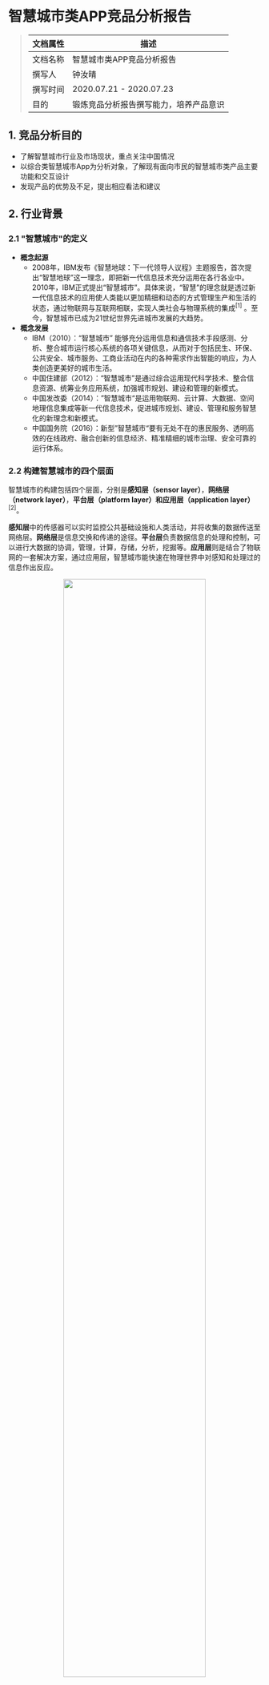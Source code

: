 # 智慧城市类APP竞品分析报告

> | 文档属性 | 描述                                   |
> | -------- | -------------------------------------- |
> | 文档名称 | 智慧城市类APP竞品分析报告              |
> | 撰写人   | 钟汝晴                                 |
> | 撰写时间 | 2020.07.21 - 2020.07.23                |
> | 目的     | 锻炼竞品分析报告撰写能力，培养产品意识 |



## 1. 竞品分析目的

- 了解智慧城市行业及市场现状，重点关注中国情况
- 以综合类智慧城市App为分析对象，了解现有面向市民的智慧城市类产品主要功能和交互设计
- 发现产品的优势及不足，提出相应看法和建议



## 2. 行业背景

### 2.1 "智慧城市"的定义

- **概念起源** 
  - 2008年，IBM发布《智慧地球：下一代领导人议程》主题报告，首次提出“智慧地球”这一理念，即把新一代信息技术充分运用在各行各业中。2010年，IBM正式提出“智慧城市”。具体来说，“智慧”的理念就是透过新一代信息技术的应用使人类能以更加精细和动态的方式管理生产和生活的状态，通过物联网与互联网相联，实现人类社会与物理系统的集成<sup>[1]</sup> 。至今，智慧城市已成为21世纪世界先进城市发展的大趋势。
- **概念发展**
  - IBM（2010）：“智慧城市” 能够充分运用信息和通信技术手段感测、分析、整合城市运行核心系统的各项关键信息，从而对于包括民生、环保、公共安全、城市服务、工商业活动在内的各种需求作出智能的响应，为人类创造更美好的城市生活。
  - 中国住建部（2012）：“智慧城市”是通过综合运用现代科学技术、整合信息资源、统筹业务应用系统，加强城市规划、建设和管理的新模式。
  - 中国发改委（2014）：”智慧城市“是运用物联网、云计算、大数据、空间地理信息集成等新一代信息技术，促进城市规划、建设、管理和服务智慧化的新理念和新模式。
  - 中国国务院（2016）：新型”智慧城市“要有无处不在的惠民服务、透明高效的在线政府、融合创新的信息经济、精准精细的城市治理、安全可靠的运行体系。



### 2.2 构建智慧城市的四个层面

智慧城市的构建包括四个层面，分别是**感知层（sensor layer）**，**网络层（network layer）**，**平台层（platform layer）**和**应用层（application layer）**<sup>[2]</sup>。

**感知层**中的传感器可以实时监控公共基础设施和人类活动，并将收集的数据传送至网络层。**网络层**是信息交换和传递的途径。**平台层**负责数据信息的处理和控制，可以进行大数据的协调，管理，计算，存储，分析，挖掘等。**应用层**则是结合了物联网的一套解决方案，通过应用层，智慧城市能快速在物理世界中对感知和处理过的信息作出反应。

<div align="center"><img src=./中国智慧城市类产品竞品分析报告.assets/image-20200721153017632.png width="75%" /></div>
<div align="center">智慧城市的四个层面。数据来源：CUPUM2015<sup>[2]</sup></div>



### 2.3 推动我国智慧城市建设的因素 （PEST分析法）

#### 2.3.1 政治因素（Political）

我国政府于 2012 年启动智慧城市较大规模的试点，并于 2014 年将智慧城市上升为国家战略，此后，相关部委开始相应出台具体领域的细化政策。国家的政策支持推动了一大批智慧城市产业发展。

<br />



<div align="center"><img src=https://static.leiphone.com/uploads/new/images/20200720/5f154d89adf6f.png?imageView2/2/w/740 width="100%" /></div>
<div align="center">图片来源：德勤咨询<sup>[6]</sup></div>

| 时间    | 发布单位                                                     | 文件名称                                                     | 主要内容                                                     |
| ------- | :----------------------------------------------------------- | ------------------------------------------------------------ | ------------------------------------------------------------ |
| 2012/11 | 住建部                                                       | 《国家智慧城市试点暂行管理办法》                             | 提出国家智慧城市试点申报和实施管理内容。                     |
| 2013/08 | 国务院                                                       | 《关于促进信息消费扩大内需的若干意见》                       | 提出加快智慧城市建设，并在有条件的城市开展试点示范建设；鼓励各类市场主体共同参与。 |
| 2014/03 | 国务院                                                       | 《国家新型城镇化规划（2014-2020年）》                        | 明确提出要推进智慧城市建设，指明了智慧城市建设方向。         |
| 2014/08 | 国家发改委、工信部、科技部、公安部、财政部、国土部、住建部、交通部 | 《关于促进智慧城市健康发展的指导意见》                       | 明确智慧城市建设目标，确立智慧城市建设基本原则，包括以人为本，务实推进；因地制宜，城市发展需求为导向；市场为主，杜绝不必要的行政干涉。 |
| 2015/10 | 国家标准委、中央网信办、国家发改委                           | 《关于开展智慧城市标准体系和评价体系建设及应用实施的指导意见》 | 明确智慧城市标准建设体系，到2020年累计完成50项左右智慧城市领域标准指定，实现评价指标体系全面实施应用。 |
| 2016/02 | 国务院                                                       | 《关于进一步加强城市规划建设管理工作的若干意见》             | 提出到2020年，建成一批特色鲜明的智慧城市，通过智慧城市建设和一系列城市规划建设管理措施，不断提高城市运行效率。 |
| 2016/12 | 国家标准委、中央网信办、国家发改委                           | 《新型智慧城市评价指标（2016年）》                           | 按照“以人为本、惠民便民、绩效导问、客观量化”的原则制定，包括客观指标、主观指标和自选指标三部分。 |
| 2017/09 | 自然资源部                                                   | 《智慧城市时空大数据平台建设技术大纲（2017版）》             | 凝练智慧城市时空大数据平台建设管理模式、技术体系、运行机制、应用服务模式和标准规范及政策法规。 |
| 2018/07 | 国家市场监督管理总局、国家标准化管理委员会                   | 《智慧城市顶层设计指南》等6项标准                            | 为智慧城市信息化建设提供理论基础和技术支持。                 |
| 2019/01 | 自然资源部                                                   | 《智慧城市时空大数据平台建设技术大纲（2019版）》             | 智慧城市建设是建设智慧社会的重要组成部分，而时空大数据平台是智慧城市建设与运行的基础支撑。为进一步做好智慧城市时空大数据平台建设制定大纲。 |
| 2019/04 | 国家发改委                                                   | 《2019年新型城镇化建设重点任务》                             | 培育发展现代化都市圈，推进大城市精细化管理。                 |

<div align="center">中央政府出台的智慧城市政策。数据来源：普华永道整理<sup>[3]</sup> + 前瞻产业研究院整理<sup>[4]</sup></div>



#### 2.3.2 经济因素（Economic）

随着互联网的发展，**数字经济**已经与人们的生活越来越密不可分，也为智慧城市的发展提供着动力。

<div align="center"><img src=./中国智慧城市类产品竞品分析报告.assets/image-20200721171816921.png width="75%" /></div>
<div align="center">数字经济的发展推动智慧城市建设。数据来源：中国信通院，中商产业研究院整理<sup>[5]</sup></div>

#### 2.3.3 社会因素（Social）

我国总**人口数持续增加**，截至2020年1月已突破14亿人，居世界首位。根据联合国定义，超级城市 （megacity）是指人口超过 1,000 万的城市。2019 年，全球共有超级城市至少有 40 座，中国拥有北京、天津、上海、重庆、广州和深圳等 13 座超级城市。

我国**城镇化进程**迈上新台阶，2010年，城镇化率约50%，至2020年，已逾60%，但基础设施和其他公共服务设施还有待提升，随之而来的还有环境污染及资源有效配置的问题。

#### 2.3.4 技术因素（Technological）

云计算、人工智能、大数据、传感控制技术和地理信息技术等技术发展，给智慧城市的发展打下了深厚的技术基础。

- **云计算**
  - 云计算的各类服务为大规模数据的操作、管理和调度提供支撑，满足各系统间共享和交互需求。
- **人工智能**
  - 以计算机视觉和深度学习为代表的人工智能技术发展迅速，已经在如医疗、安防、电商零售等多个领域中实现商用落地，未来的应用面会越来越广。
- **大数据**
  - 以数据处理、数据挖掘、数据建模为主的大数据技术可以使互联网信息化和数字化建设中获得的数据发挥更大的价值。
- **传感控制技术**
  - 传感控制技术的发展，能支持传递环境和行为活动等信息，让城市具有感知的能力，也为物联网的发展提供强有力的支持。
- **地理信息技术**
  - GIS等地理信息技术的发展，为智慧城市空间维度的治理提供支持。





### 2.4 智慧城市发展目前面临的挑战

智慧城市目前发展也面临着一些挑战<sup>[5]</sup>：

- 数据孤岛现象：数据量大且杂，跨领域和跨平台的数据不易清理和融合。
- 运营模式不佳：建设以政府独资为主。
- 资金缺口大：政府承担建设费用，资金压力大，后期运营和维护成本高。

- 安全隐患大：对信息安全和网络安全的配套管理法规不完善，城市管理的风险相对提高。

<div align="center"><img src=https://static.leiphone.com/uploads/new/images/20200720/5f154ea5caec7.png?imageView2/2/w/740 width="75%" /></div>
<div align="center">当前智慧城市数据孤岛现象。图片来源：德勤研究<sup>[6]</sup></div>



## 3. 市场分析

### 3.1 全球智慧城市产业市场规模

智慧城市是全球城市发展所关注的热点，欧洲、美国、中国、日本、韩国、新加坡等都在部署智慧城市的发展战略布局。预计2023年全球智慧城市市场规模将增长至7172.2亿美元<sup>[7]</sup>。当前北美地区占据全球智慧城市市场最大的份额，预计亚太地区有望在2023年超越北美地区。

<div align="center"><img src="https://www.gii.co.jp/sample/img/MAMA239914-22.png"  width="75%"/></div>
<div align="center">全球智慧城市产业市场整体规模及预测，2016-2023。数据来源：Markets&Markets Analysis<sup>[7]</sup></div>



<div align="center"><img src=./中国智慧城市类产品竞品分析报告.assets/image-20200721181611202.png width="75%" /></div>
<div align="center">全球智慧城市产业市场份额规模及预测，2016-2023。数据来源：Markets&Markets Analysis 中商产业研究院整理<sup>[5]</sup></div>



### 3.2 中国智慧城市产业市场规模及预测

研究显示，中国智慧城市市场规模在最近几年均保持了30%以上的增长，预测到2021年，中国智慧城市市场规模将达到18.7万亿元<sup>[6]</sup>。

目前我国智慧城市的试点数量占到全球一半<sup>[6]</sup>。截至2020年4月，住建部公布的智慧城市试点数量已达到290个。如果加上计算科技部、工信部、国家测绘地理信息局和发改委所确定的智慧城市相关试点数量，目前智慧城市试点数量已经达到749个<sup>[8]</sup>。

<div align="center"><img src=https://static.leiphone.com/uploads/new/images/20200720/5f154d88d3f37.png?imageView2/2/w/740 width="75%" /></div>
<div align="center">中国智慧城市产业市场规模及预测，2015-2021。数据来源：中国政府公开资料；前瞻产业研究院；德勤研究<sup>[6]</sup></div>

<div align="center"><img src="https://static.leiphone.com/uploads/new/images/20200720/5f154d81b3c51.png?imageView2/2/w/740"  Width="75%"/></div>
<div align="center">中国智慧城市试点占全球一半。数据来源：德勤研究<sup>[6]</sup></div>

<div align="center"><img src="https://img3.qianzhan.com/news/202006/17/20200617-60913e1595b47855.png"  width="75%"/></div>
<div align="center">中国智慧城市试点分布情况。数据来源：前瞻产业研究院<sup>[9]</sup></div>





### 3.3 智慧城市产业分布

智慧城市产业主要集中在六大领域：经济、安防、生活、交通、教育、环境。不同试点城市在不同领域的发展情况也不一样<sup>[6]</sup>。

目前主要的应用场景有智慧金融、智慧零售、智慧安防、智慧政务、智慧医疗、智慧家居、智慧交通，智慧教育、智慧能源、智慧建筑、智慧物流等。其中，智慧物流、智慧建筑、智慧政务领域目前占据了较大的市场份额，智慧医疗等其他领域也有较强发展潜力<sup>[6]</sup>。

<div align="center"><img src=https://static.leiphone.com/uploads/new/images/20200720/5f154d9d756e1.png?imageView2/2/w/740 width="75%" /></div>
<div align="center">中国智慧城市排行榜，2018。数据来源：德勤研究<sup>[6]</sup></div>

<div align="center"><img src=https://static.leiphone.com/uploads/new/images/20200720/5f154d88c9b07.png?imageView2/2/w/740 width="75%" /></div>
<div align="center">中国智慧城市市场份额比例，2018。数据来源：德勤研究<sup>[6]</sup></div>



## 4. 竞品选取

### 4.1 产品市场概况

智慧城市类产品广泛，各省市各部门推出的产品也不尽相同。从单一功能产品（如交通、医疗）等到综合类产品，对应的用户需求也各不相同。由于智慧城市建设需要政府与市民的共同参与，多地推出的产品主要是涉及多项公共服务的综合类App，与市民日常生活关系密切，因此决定针对综合类智慧城市App展开分析。

各地综合类智慧城市App名称不同，覆盖范围也不同，部分覆盖市级范围，部分覆盖省级范围，如北京通（北京市）、随申办市民云（上海市）、i深圳（深圳市）、浙里办（浙江省）、我的南京（南京市）、智慧青岛（青岛市）、智慧无锡（无锡市）、甘肃爱城市（甘肃省）。



### 4.2 竞品选择

本次竞品分析选择我的南京、浙里办、随申办市民云三款综合类智慧城市App作为分析对象。

选取原因：智慧城市建设排名属于第一梯队的多个城市均有推出自己的智慧城市类App（杭州市使用的是覆盖省级范围的浙里办），挑选其中属于综合类的智慧城市App，进行数据收集与分析，以近30日日均下载量占人口总数的比值作为评判依据，经比较，选取了比值较高的前三位作为本次分析对象，这三款App的核心服务内容有相似之处，服务内容覆盖面较为全面，且用户群体基数高。

|                                     | <span style="display:inline-block;width:65px">我的南京</span> | <span style="display:inline-block;width:50px">浙里办</span> | <span style="display:inline-block;width:50px">随申办市民云</span> | <span style="display:inline-block;width:50px">天府市民云</span> | <span style="display:inline-block;width:50px">北京通</span> | <span style="display:inline-block;width:50px">i深圳</span> | <span style="display:inline-block;width:65px">智慧青岛</span> |
| ----------------------------------- | ------------------------------------------------------------ | ----------------------------------------------------------- | ------------------------------------------------------------ | ------------------------------------------------------------ | ----------------------------------------------------------- | ---------------------------------------------------------- | ------------------------------------------------------------ |
| iOS<br />近30日日均下载量（次）     | 1406                                                         | 13908                                                       | 4373                                                         | 2983                                                         | 4956                                                        | 4246                                                       | 0                                                            |
| Android<br />近30日日均下载量（次） | 170034                                                       | 437455                                                      | 95043                                                        | 32021                                                        | 34666                                                       | 9987                                                       | 620                                                          |
| 合计<br />近30日日均下载量（次）    | 171440                                                       | 451363                                                      | 99416                                                        | 35004                                                        | 39622                                                       | 14233                                                      | 620                                                          |
| 覆盖区域                            | 南京市                                                       | 浙江省                                                      | 上海市                                                       | 成都市                                                       | 北京市                                                      | 深圳市                                                     | 青岛市                                                       |
| 覆盖区域人口数（万人）              | 850.6                                                        | 5737                                                        | 2428                                                         | 1633                                                         | 2154                                                        | 1253                                                       | 904.6                                                        |
| 近30日均下载量/<br />人口总数       | **2.02%**                                                    | **0.79%**                                                   | **0.41%**                                                    | 0.21%                                                        | 0.18%                                                       | 0.11%                                                      | 0.007%                                                       |

<div align="center">综合类智慧城市App近30日日均下载量比较。数据来源：七麦数据；中国政府公开数据</div>



## 5. 用户分析

### 5.1 用户需求

用户需求主要是市民和政府两方面的需求。市民需求根据上文调查中智慧城市产业集中的六大领域（即生活、交通、教育、环境、经济、安防）再加上一个其他类进行划分。政府需求根据智慧城市的定义以及政府推行的政策进行倒推得到。本篇接下来将重点对市民角色的用户进行分析。

- 市民需求：
  - 生活：医疗健康服务、婚育、劳动就业、养老、社区服务、缴费支付、旅游、文体活动、新闻资讯等。
  - 交通：路况信息、公交线路、驾驶类证件、违章处理等。
  - 教育：成绩查询、考核申请、教育机构信息、全民教育活动等。
  - 环境：环境资讯、环保活动等。
  - 经济：社保、公积金、个人税务、不动产等。
  - 安防：公共治安、出入境管理等。
  - 其他：法律服务、监管投诉通道、城市动态信息、城市规划治理等。
- 政府需求：
  - 建设高效城市信息网络
  - 收集市民互动信息
  - 提升城市管理和运行效率
  
  

### 5.2 用户画像

<div align="center"><img src=./中国智慧城市类产品竞品分析报告.assets/image-20200722111816870.png width="75%" /></div>
<div align="center">数据来源：百度指数</div>

<div align="center"><img src=./中国智慧城市类产品竞品分析报告.assets/image-20200722112031427.png width="75%" /></div>
<div align="center">数据来源：百度指数</div>

根据以上信息得出：

1. **地域方面：**

   排名前五的城市依次为北京、上海、深圳、成都、杭州。均位于2013年初公布的首批智慧城市试点名单中。

   用户主要分布在发展较好的一线及准一线城市，同时也是最早开始试点智慧城市运行的城市。故可以得出城市发展程度越高，政府政策推行力度越大，民众对智慧城市的建设则接受和参与越快。

2. **年龄、性别方面：**

   主要用户年龄集中在20-39岁之间，占比达83%，男性占比59%，女性占比41%，男性高于女性。

   该年龄阶段的人群主要是在校大学生及中青年职场人士，是智慧城市的建设和发展主力，同时对互联网类产品熟悉度较高，中高年龄段的人群可能不能马上习惯在线上使用公共服务，而因为综合性智慧城市类产品是面向所有市民的，所以在未来产品的迭代中需要进行考虑，如何让产品能更好地服务于不同年龄阶段的人群。



### 5.3 需求场景

本篇重点关注市民角色用户的需求场景。

市场上已经有大量互联网产品如微信、抖音、淘宝、百度/高德地图等，打破时空限制，满足用户从社交到衣食住行的各类需求。而智慧城市类产品是依赖于地域空间的（以城市为一个空间范围），这类产品需要做的则是将空间中的分散的信息流动打通，方便用户（即本地市民）享受公共服务并且参与到城市建设中来，从而对城市更有归属感。

- 生活方面：
  - 享受医疗服务时，需要了解城市中医疗资源信息，查看个人医保卡情况，及时预约和挂号，错峰看病，与其他市民合理共享医疗资源。
  - 婚姻生育中，各类证件需要办理，各类检查也需要及时了解跟进。
  - 劳动就业时，需要了解劳动市场动态信息，关注政府推行的政策，办理就业/创业登记证明。
  - 退休后，需要了解政府养老助老的政策，及时领取退休金和补助金，关注同城为老年人团体开展的活动。
  - 在社区中居住，需要及时了解社区通知和便捷地使用社区相关服务，同时希望了解相关社区活动，增进邻里关系。
  - 生活中水电费、燃气费等账单需要及时付款，同时需要能便捷地实时查看使用情况。
  - 当地动态资讯（实时新闻、气象、重大事件、文体活动、旅游休闲等）需要及时了解。
- 交通方面：
  - 实时路况数据信息查询、公交线路查询、公共自行车资源查询。
  - 驾驶类相关证件办理与信息查询。实时违章记录查询与处理。
  - 停车位查询、便捷停车缴费服务。
  - 新能源车的充电站查询、新能源车租赁服务。
- 教育方面：
  - 查看城市里教育资源分类信息，如幼儿园、小学、初高中、大学、成人及老人大学、专项教育机构情况概览，学区划分标准等等。
  - 便捷查询自己关注的考试讯息并能及时注册。
  - 中高考成绩查询、各类证件考试成绩查询。
  - 查询公益教育活动信息，得到适合自己的教育活动推荐。
- 环境方面：
  - 实时了解数据可视化后的城市环境动态信息（水资源情况、空气状态等），能看到各项环境指标及污染来源。
  - 了解城市推行的环保活动和参与途径。
- 经济方面：
  - 能了解本市经济发展状态动态信息及经济政策。
  - 个人方面，能查看自己的社保、公积金、税务情况和办理不动产业务。
- 安防方面：
  - 了解本市和所在社区的安防措施，治安情况。
  - 办理出入境业务。
- 其他：
  - 在需要时能得到相关的法律援助服务。
  - 有效的投诉监管通道。
  - 便捷了解城市各维度动态信息（路况、城市规划、城市治理、环境状态等）并且能有途径参与到城市建设中，增加城市归属感。





## 6. 竞品产品分析

### 6.1 体验环境

设备型号：iPhone SE

系统版本：12.3.1

网络情况：Wi-Fi

体验时间：2020.07.22

体验视角：市民角色

体验版本：【我的南京】2.9.15；【浙里办】5.22.1；【随申办市民云】6.8.8



### 6.2 基本信息&产品定位

|          | <span style="display:inline-block;width:100px">我的南京</span> | <span style="display:inline-block;width:100px">浙里办</span> | <span style="display:inline-block;width:100px">随申办市民云</span> |
| -------- | :----------------------------------------------------------: | :----------------------------------------------------------: | :----------------------------------------------------------: |
| logo   | <img src=https://is3-ssl.mzstatic.com/image/thumb/Purple123/v4/d8/11/73/d81173a0-8098-c981-6030-7ddb85bc4a76/source/100x100bb.jpg width="20%" /> | <img src=https://is5-ssl.mzstatic.com/image/thumb/Purple114/v4/95/58/a1/9558a1fd-09b0-ef89-811a-43e4c321c0a8/source/100x100bb.jpg width="20%" /> | <img src=https://is2-ssl.mzstatic.com/image/thumb/Purple114/v4/d6/0c/de/d60cde32-4c47-3583-cac1-d80465561744/source/100x100bb.jpg width="20%" /> |
| slogan | 智慧南京 | 伴你一生大小事 | 一网通办 |
| 产品定位 |<span style="display:inline-block;width:100px">集成各类生活信息的城市级公共服务移动应用</span> | <span style="display:inline-block;width:100px">掌上办事之省的核心载体</span> | <span style="display:inline-block;width:100px">个性化、主动化、精准化、智能化服务</span> |
| 初始发布 |2014.05.28 | 2014.08.27 | 2013.11.26 |
| 最近更新 |2020.06.26 | 2020.07.13 | 2020.07.21 |
| 当前版本 |2.9.15 | 5.22.1 | 6.8.8 |
| 近一年版本<br />更新次数 |6 | 24 | 15 |


<div align="center"><img src=./中国智慧城市类产品竞品分析报告.assets/我的南京_近三个月下载量估算.png width="75%" /></div>
<div align="center">我的南京_近三个月iOS下载数据。数据来源：七麦数据</div>

<div align="center"><img src=./中国智慧城市类产品竞品分析报告.assets/浙里办_近三个月下载量估算.png width="75%" /></div>
<div align="center">浙里办_近三个月iOS下载数据。数据来源：七麦数据</div>

<div align="center"><img src=./中国智慧城市类产品竞品分析报告.assets/随申办市民云_近三个月下载量估算.png width="75%" /></div>
<div align="center">随申办市民云_近三个月iOS下载数据。数据来源：七麦数据</div>

小结：

- 三款产品均在2013-2014年期间推出，紧跟相应国家政策的发布时间。
- 产品定位上，我的南京强调各类生活信息的集成，浙里办强调服务的便捷性，而随申办市民云强调的是服务的个性化和智能化。
- 版本更新速度上，浙里办更新速度最快，近一年平均一个月更新两次，对用户反馈的反应最为及时。
- 从三款产品近三个月iOS下载量数据来看，我的南京下载量在平稳中有略微上升趋势，平均值在1307，浙里办下载量在5月到6月之间有一段上升，之后回落，平均值为15201，随申办市民云下载量从4月之前的高峰回落（查看更早之前的数据，2月到4月直接有一个大的下载高峰），之后趋于平稳，近三个月平均下载量为4373。三者趋势不同，推测原因为：各地政府建设智慧城市政策的推行时间和步调并不一致，相应的，民众下载使用智慧城市类App的趋势也不一致。



### 6.3 产品结构分析

#### 6.3.1 基础功能对比

从涉及生活、交通、教育、环境、经济、安防六大方面的公共服务功能进行列表对比。

从下表中可以看出，三款App提供的服务在六大方面均有涉及，主要覆盖业务办理和资讯查询，像一个移动的综合服务窗口。其中，浙里办以及随申办市民云两款软件覆盖的服务内容较我的南京更为全面。生活方面，三款产品覆盖功能都较为全面；交通方面，我的南京不像其他两款App一样能提供线上违章处理功能；教育方面，我的南京在各类证书的考核申请以及市内教育机构信息资讯的提供上不如其他两款App全面，但在全民教育活动的倡导上设置了比较醒目的功能模块，其他两款App则没有类似的功能模块；环境方面，我的南京在首页有推广和提供智慧环保、绿色积分等功能模块，浙里办中可以通过搜寻查看到一些环境保护政策和相关环保活动，随申办市民云则在环保活动中有所缺失；经济方面，三款App对普通市民关心的一些经济模块覆盖均较为全面；安防方面，浙里办有提供多项服务，我的南京这一块则相对空白；其他类别，三款App都有提供法律服务和监管投诉服务，但在促进市民与城市互动的功能方面均有所欠缺。

|          |               | 我的南京 | 浙里办 | 随申办市民云 |
| -------- | ------------- | :------: | :----: | :----------: |
| **生活** | 医疗健康      |    √     |   √    |      √       |
|          | 婚育          |    √     |   √    |      √       |
|          | 劳动就业      |    √     |   √    |      √       |
|          | 养老          |    √     |   √    |      √       |
|          | 社区服务      |    √     |   √    |      √       |
|          | 缴费支付      |    √     |   √    |      √       |
|          | 新闻资讯      |    √     |   √    |      √       |
|          | 气象资讯      |    √     |   √    |      √       |
|          | 旅游          |    √     |   √    |      √       |
|          | 文体活动      |    √     |   √    |      √       |
| **交通** | 路况数据      |    √     |   √    |      √       |
|          | 公交出行      |    √     |   √    |      √       |
|          | 驾驶证件      |    √     |   √    |      √       |
|          | 违法处理      |          |   √    |      √       |
| **教育** | 学历/成绩查询 |    √     |   √    |      √       |
|          | 考核申请      |          |   √    |      √       |
|          | 教育机构信息  |          |   √    |      √       |
|          | 全民教育活动  |    √     |        |      √       |
| **环境** | 环境资讯      |    √     |   √    |      √       |
|          | 环保活动      |    √     |   √    |              |
| **经济** | 社保          |    √     |   √    |      √       |
|          | 公积金        |    √     |   √    |      √       |
|          | 不动产        |    √     |   √    |      √       |
|          | 税务          |    √     |   √    |      √       |
| **安防** | 公共治安      |          |   √    |              |
|          | 出入境        |          |   √    |      √       |
| **其他** | 法律服务      |    √     |   √    |      √       |
|          | 监督投诉      |    √     |   √    |      √       |
|          | 城市互动      |          |        |              |



#### 6.3.2 功能结构对比



<div align="center"><img src=./中国智慧城市类产品竞品分析报告.assets/我的南京.png width="100%" height="100%"/></div>







<div align="center"><img src=./中国智慧城市类产品竞品分析报告.assets/浙里办.png width="100%" height="100%"/></div>

<div align="center"><img src=./中国智慧城市类产品竞品分析报告.assets/随申办市民云.png width="100%"  height="100%"/></div>

#### 6.3.3 交互设计对比

##### 6.3.3.1 登录/注册

<div align="center"><img src=./中国智慧城市类产品竞品分析报告.assets/我的南京_登录注册.png width="75%" /></div>
<div align="center">我的南京_登录与注册界面</div>
<br />

<div align="center"><img src=./中国智慧城市类产品竞品分析报告.assets/浙里办_登录注册.png width="75%" /></div>
<div align="center">浙里办_登录与注册界面</div>
<br />

<div align="center"><img src=./中国智慧城市类产品竞品分析报告.assets/随申办市民云_登录注册.png width="75%" /></div>
<div align="center">随申办市民云_登录与注册界面</div>

我的南京打开App之后首先会跳出登录界面，选择暂不登陆选项，则经常报出系统连接失败，要尝试多次才能进入，用户体验不太流畅，浙里办和随申办市民云打开App后均是先到App首页，能浏览到App首页的所有信息，之后可以选择到个人中心进行注册以及登录，用户体验更加舒适。

注册方式上，三款App均提供了多种不同方式注册，也都有人脸快速认证功能，也支持非大陆公民认证，我的南京和随申办市民云同时还提供第三方账号认证登录（如微信、支付宝），浙里办除了个人用户外，也同时提供法人用户登录。

##### 6.3.3.2 主页导览

<div align="center"><img src=./中国智慧城市类产品竞品分析报告.assets/主页模块导览对比.png width="75%" /></div>
<div align="center">主页模块导览对比（从左到右依次为：我的南京、浙里办、随申办市民云）</div>

三款App均采用顶部搜索栏加底部导览栏，主界面则是服务模块分类，导览信息明确清楚。我的南京在主页把各项服务划分到交通、健康、文旅等不同大类别下，每类列出常用模块并且能点击查看更多服务选择，用户使用时能通过这几项分类来找到自己感兴趣的模块。浙里办在主页列出常用模块快速导览，往下滑还能找到特色服务专区（如健康码、高考、防汛防台）、主题集成服务专区（如出生一件事、婚育户一件事）、热门服务专区（如健康、公安、教育）的模块导览，分类方法更多且每种分类条理清楚，用户很容易找到自己感兴趣的主题模块。随申办市民云也在主页放出了常用模块快速导览，往下滑动能看到不同的大分类，根据每个不同大类别（如医疗、婚育、交通）中显示的小模块，用户也能很快找到自己感兴趣的服务。

##### 6.3.3.3 搜索栏

<div align="center"><img src=./中国智慧城市类产品竞品分析报告.assets/搜索栏对比.png width="75%" /></div>
<div align="center">搜索栏对比（从左到右依次为：我的南京、浙里办、随申办市民云）</div>

在三款产品的顶部搜索栏中分布搜索关键词“社保”，我的南京和随申办市民云分别能显示出相关服务应用，而浙里办不仅能显示相关服务应用，还能显示相关新闻、相关政策、不同服务的办理指南，相对来说更加完善一些。







##### 6.3.3.4 智能客服

<div align="center"><img src=./中国智慧城市类产品竞品分析报告.assets/我的南京_智能客服.png width="75%" /></div>
<div align="center">我的南京智能客服界面</div>
<br />

<div align="center"><img src=./中国智慧城市类产品竞品分析报告.assets/浙里办_智能客服.png width="75%" /></div>
<div align="center">浙里办智能客服界面</div>
<br />

<div align="center"><img src=./中国智慧城市类产品竞品分析报告.assets/随申办市民云_智能客服.png width="75%" /></div>
<div align="center">随申办市民云智能客服界面</div>

我的南京的智能客服在主页下滑到最下端处，搜索关键词“社保”仅显示了“社保查询”一项链接，更多详细信息要登陆后才能看到。浙里办的智能客服对话框通过点击首页底部导航栏的“咨询”栏能找到，输入关键词“社保”后有引导性对话帮助确定更详细的问题。随申办市民云的智能客服在页面旁边，点击小人图标能够进入对话框，但是界面有些不友好，搜索框非常小，输入搜索内容后也没有对话感，引导作用不太大。综合来看，浙里办的智能客服智能化程度更高，交互体验更好。

#### 6.3.4 特色功能对比

- 我的南京在环保方面推出了特色服务，如低碳出行（公交车、地铁、自行车、步行的交通方式）获积分，积攒绿色积分可兑换奖品，另外在智慧环保模块中，用户可以通过地图实时查看城市中不同空气质量监测点的信息、饮用水源地检测、夜间施工核准标准以及违法举报电话。
<div align="center"><img src=./中国智慧城市类产品竞品分析报告.assets/我的南京_特色功能.jpg width="25%" /></div>
<div align="center">我的南京特色环保类服务与功能</div>

- 浙里办的服务超市推出可像微信公众号一样订阅的主题功能模块，主题服务十分场景化。
<div align="center"><img src=./中国智慧城市类产品竞品分析报告.assets/浙里办_特色功能.jpg width="25%" /></div>
<div align="center">浙里办中可订阅的服务超市</div>

- 随申办市民云将社区服务融合到产品中，有专门的一大社区板块，能查看社区公告、进行社区场馆预约、报名社区活动，将智慧城市建设中的智慧社区融合进来，让用户与自己的社区产生更多联系。
<div align="center"><img src=./中国智慧城市类产品竞品分析报告.assets/随申办市民云_特色功能.jpg width="25%" /></div>
<div align="center">随申办市民云丰富的社区服务</div>


### 6.4 用户评论分析
<div align="center"><img src=./中国智慧城市类产品竞品分析报告.assets/我的南京_评分.jpg width="75%" /></div>
<div align="center">我的南京_评分。数据来源：七麦数据</div>
通过近半年的用户评论整理得出：我的南京的用户对平台服务内容的全面性反馈较好，对社保、医疗等便民服务的接入也表示满意，但功能模块不够清晰、服务器不稳定、搜索栏闪退、无法注册及登录、业务办理卡顿、材料提交找不到按钮、充话费不到账等各种问题对用户体验影响非常大。

<div align="center"><img src=./中国智慧城市类产品竞品分析报告.assets/浙里办_评分.jpg width="75%" /></div>
<div align="center">浙里办_评分。数据来源：七麦数据</div>
通过近半年的用户评论整理得出：浙里办的用户对网站提供各类服务的方便性表示满意，如查询和生成档案、查询某项服务的办理流程等，但闪退、提交键失效、无法注册和登录、业务办理卡顿、部分服务无法使用、对绑定支付宝的风险担忧、服务器错误、地图无法打开、信息出错等问题对用户影响大，是导致一星评价的主要原因。

<div align="center"><img src=./中国智慧城市类产品竞品分析报告.assets/随申办市民云_评分.jpg width="75%" /></div>
<div align="center">随申办市民云_评分。数据来源：七麦数据</div>
通过近半年的用户评论整理得出：随申办市民云的用户对网站提供的多种便民服务表示满意，如违章查询、档案查询、电子医保、健康档案、垃圾分类查询、公交到站时间查询、景点热力图查看等，但随申码找不到及刷不出、更新后无法登入、服务办理卡顿、服务器报错、无法注销、无法更新到期证件、海外用户无法使用等问题降低了用户体验的流畅度。

综合来看，随申办市民云是三款产品中得到用户好评最高的。但三款产品的用户体验均有不流畅之处，产品的开发和维护都还有待改进。



## 7. 总结与建议

三款产品的基础功能架构都相对完整，也有再被优化的空间，其中用户反馈最好的是随申办市民云，交互导览功能更强大的是浙里办。综合来说，国内现有的综合类智慧城市App主要功能集中在便民的公共服务以及实时的资讯，但因为产品的开发维护等问题，使用时的不方便给“便民”的标签打了折扣。

以下仅是一些个人的思考和建议：

- **用户体验。**修复产品使用时的卡顿及闪退等各类问题，提升用户体验。
- **结合微信公众号/小程序，提升便捷度。**可以与关注度较高的且致力于提供本地便民资讯的公众号（如南京本地宝、杭州本地宝、上海本地宝等）结合，方便及时订阅和接受信息。也可以在微信中内置相应的小程序，这样用户只需办理简单的业务时通过小程序即可，从而提高办事效率。经调查发现广东省已推出的粤省事微信小程序，与本次竞品调查的App服务内容相似，不过粤省事并没有对应的App，部分流程较为复杂的服务使用起来可能相对比较麻烦，建议能结合小程序的方便性和App的功能完整性，让用户能按需使用。
- **一号通用，规范管理。**现在各省市直接人员流动率大，每到一个城市使用本地服务时需要新下载App，重新注册和登录，原来的信息要迁移不方便，如果能集中制定各地智慧城市App的标准，规范管理，做到一个账号全国通用，会对用户更加友好及带来更多便利。

- **从“窗口”变为“平台”。**现在的智慧城市App更像一个“窗口”，用户通过这个“窗口”查询和办理自己需要的业务，互动限于业务查询、信息咨询和监管投诉，市民与城市本身的互动性并不高，在城市建设中的参与度不够，通过这个“窗口”不能得到对城市整体信息的视角，未来智慧城市类App应该更像一个“平台”，让每个人都能参与进来，能够实时看到多维度的城市信息，并且看到自己在城市建设中扮演的角色和作出的贡献，像玩游戏一样参与智慧城市建设。（例：我的南京中智慧环保和绿色积分两项功能已经具有市民与城市互动的雏形了，如果两项结合产生联系，比如市民能看到自己通过低碳出行减少城市空气污染作了多少贡献，达到多少贡献时能获得某种勋章或者奖励，那么App的使用率会在这种互动中变高，市民通过App与城市的互动也会增加更多，对城市也会更加有归属感。）






## 参考资料

[1]*智慧城市*  维基百科[Online] 链接：<https://zh.wikipedia.org/wiki/%E6%99%BA%E6%85%A7%E5%9F%8E%E5%B8%82>

[2]*The development of smart cities in China.* [Online] 链接：<https://web.mit.edu/cron/project/CUPUM2015/proceedings/Content/pss/291_li_h.pdf>

[3]*科技赋能建筑白皮书*  普华永道 [Online] 链接：<https://www.pwccn.com/zh/consulting/publications/smart-building-white-paper.pdf>

[4]*2020年智慧城市行业国家及各省市政策汇总*  前瞻产业研究院 [Online] 链接：<https://www.qianzhan.com/analyst/detail/220/200417-aef65b7b.html>

[5]*2019年中国智慧城市市场前景研究报告*  中商产业研究院 [Online] 链接：<http://shangyexinzhi.oss-cn-beijing.aliyuncs.com/xztest-file/article/dc61b1b198f23b140c6982700bbc9ccc.pdf>

[6]*德勤全球智慧城市 2.0 报告* 德勤咨询 [Online] 链接：<https://www.leiphone.com/news/202007/uq6G9Vm9rJFAvfYX.html>

[7]*Smart Cities Market by Smart Transportation (Type, Solutions and Services), Smart Buildings (Type, Solutions and Services), Smart Utilities (Type, Solutions and Services), Smart Citizen Services, and Region - Global Forecast to 2023.*  Markets&Markets Analysis [Online] 链接：<https://www.gii.co.jp/report/mama239914-smart-cities-market-2011-2016-projects-advanced.html>

[8]*266亿大市场！中国749个“智慧城市”试点已启动建设*  中国大数据产业观察 [Online] 链接：<http://www.cbdio.com/BigData/2020-04/30/content_6156029.htm>

[9]*重磅！2020年中国及31省市智慧城市试点及建设情况汇总（全）*  前瞻产业研究院 [Online] 链接：<https://www.qianzhan.com/analyst/detail/220/200617-f9f0154d.html>

<br />

<br />

<br />

<br />

<br />

<br />

<br />

<br />

<br />

<br />

<br />

<br />

<br />

<br />

<br />

<br />

<br />

<br />

<br />

<br />

智慧城市APP竞品分析 <https://www.jianshu.com/p/89155f3ccd5f>

在线教育产品分析 http://www.woshipm.com/evaluating/2178425.html

介绍了各地用什么APP https://cloud.tencent.com/developer/article/1399791
